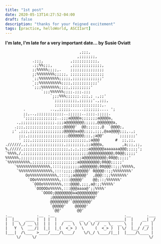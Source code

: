 ```yaml
---
title: "1st post"
date: 2020-05-13T14:27:52-04:00
draft: false
description: "thanks for your feigned excitement"
tags: [practice, helloWorld, ASCIIart]
---
```

**I'm late, I'm late for a very important date... by Susie Oviatt**


                                     ,;;;, 
                                    ,;;;;;;;, 
                .;;;,            ,;;;;;;;;;;;, 
                .;;%%;;;,        ,;;;;;;;;;;;;;, 
                ;;%%%%%;;;;,.    ;;;;;;;;;;;;;;; 
                ;;%%%%%%%%;;;;;, ;;;;;;;;;;;;;;; 
                `;;%%%%%%%%%;;;;;,;;;;;;;;;;;;;' 
                `;;%%%%%%%%%%;;;;,;;;;;;;;;;;' 
                `;;;%%%%%%%%;;;;,;;;;;;;;;' 
                    `;;;%%%%%%;;;;.;;;.;;; 
                        `;;;%%%;;;;;;.;;;,; .,;;' 
                         `;;;;;;;;;;,;;;;;;'.,;;;, 
                          ;;;;;;;;;;;;;;;;;;;;;,. 
            .           ..,,;;;;;......;;;;;;;.... '; 
            ;;,..,;;;;;;;;;;;;..;;;;;;..;;;;.;;;;;. 
            ';;;;;;;;;;;;;;..;;;a@@@@a;;;;;;;a@@@@a, 
         .,;;;;;;;;;;;;;;;.;;;a@@@@@@@@;;;;;,@@@@@@@a, 
        .;;;,;;;;;;;;;;;;;;;;;@@@@@'  @@;;;;;;,@  `@@@@;, 
       ;' ,;;;,;;;;;;;;;;;;;;;@@@@@aa@@;;;;,;;;,@aa@@@@;;;,.,; 
          ;;;,;;;;;;;;;;;;;;;;;;@@@@@@@;;;,;a@@'      `;;;;;;;' 
          ' ;;;,;;;;;;;;;;;;;;;;;;;;;;;;,;a@@@       #  ;;,;;, 
    .//////,,;,;;;;;;;;;;;;;;;,;;;;;;;;,;;a@@@a,        ,a;;;,;;, 
    %,/////,;;;;;;;;;;;;;;;;;;;;,;,;,;;;;a@@@@@@aaaaaaa@@@;;;;;'; 
    `%%%%,/,;;;;;;;;;;;;;;;;;;;;;;;;;;;;;@@@@@@@@@@@;00@@;;;;;' 
    %%%%%%,;;;;;;;;;;;;;;;;;;;;;;;;;;;a@@@@@@@@@@;00@@;;;;;' 
    `%%%%%%%%%%,;;;;;;;;;;;;;;;;;;;;a@@@@@@@@@;00@@;;;;;' 
        `%%%%%%%%%%%%%%%,::::;;;;;;;;a@@@@@@@;00@@@::;;;%%%%%, 
         `%%%%%%%%%%%%%%%,::::;;;;;@@@@@@' 0@@@@::;;%%%%%%%%' 
             Oo%%%%%%%%%%%%,::::;;a@@@@@'  ,@@@::;;%%%%%%%' 
              `OOo%%%%%%%%%%,::::@@@@@'    @@;::;%%%%%%' 
                `OOOo%%%%%%%%,:::@@@@,;;;,a@:;;%%%%%' 
                 `OOOOOo%%%%%,:::@@@aaaa@';;%%%%' 
                    `OOOO;@@@@@@@@aa@@@@@@@@@' 
                        ;@@@@@@@@@@@@@@@@@@@' 
                        @@@@@@@@'`@@@@@@@@' 
                        `@@@@@'    @@@@@' 
                         `@@'       @@'
    .__           .__  .__                               .__       .___
    |  |__   ____ |  | |  |   ____   __  _  _____________|  |    __| _/
    |  |  \_/ __ \|  | |  |  /  _ \  \ \/ \/ /  _ \_  __ \  |   / __ | 
    |   Y  \  ___/|  |_|  |_(  <_> )  \     (  <_> )  | \/  |__/ /_/ | 
    |___|  /\___  >____/____/\____/    \/\_/ \____/|__|  |____/\____ | 
         \/     \/                                                  \/ 
